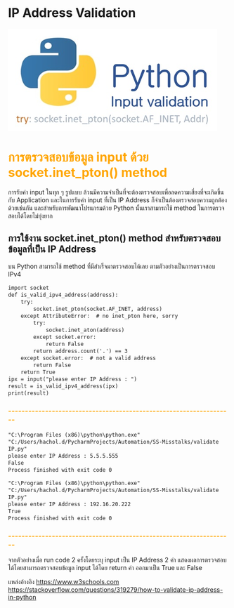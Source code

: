 # IP Address Validation 


![](img/ip0.jpg)

# <span style="color: orange"> การตรวจสอบข้อมูล input ด้วย socket.inet_pton() method   </span>


การรับค่า input ในทุก ๆ รูปแบบ ล้วนมีความจำเป็นที่จะต้องตรวจสอบเพื่อลดความเสี่ยงที่จะเกิดขึ้นกับ
Application และในการรับค่า input ที่เป็น IP Address ก็จำเป็นต้องตรวจสอบความถูกต้องด้วยเช่นกัน 
และสำหรับการพัฒนาโปรแกรมด้วย Python นั้นเราสามารถใช้ method ในการตรวจสอบได้โดยไม่ยุ่งยาก   

## การใช้งาน socket.inet_pton() method สำหรับตรวจสอบข้อมูลที่เป็น IP Address

บน Python สามารถใช้ method ที่มีสำเร็จมาตรวจสอบได้เลย
ตามตัวอย่างเป็นการตรวจสอบ IPv4 

```
import socket
def is_valid_ipv4_address(address):
    try:
        socket.inet_pton(socket.AF_INET, address)
    except AttributeError:  # no inet_pton here, sorry
        try:
            socket.inet_aton(address)
        except socket.error:
            return False
        return address.count('.') == 3
    except socket.error:  # not a valid address
        return False
    return True
ipx = input("please enter IP Address : ")
result = is_valid_ipv4_address(ipx)
print(result)
```
### <span style="color: orange">  -------------------------------------------------------------------   </span>

```
"C:\Program Files (x86)\python\python.exe" "C:/Users/hachol.d/PycharmProjects/Automation/SS-Misstalks/validate IP.py"
please enter IP Address : 5.5.5.555
False
Process finished with exit code 0

```

```
"C:\Program Files (x86)\python\python.exe" "C:/Users/hachol.d/PycharmProjects/Automation/SS-Misstalks/validate IP.py"
please enter IP Address : 192.16.20.222
True
Process finished with exit code 0

```
### <span style="color: orange">  -------------------------------------------------------------------   </span>

จากตัวอย่างเมื่อ run code 2 ครั้งโดยระบุ input เป็น IP Address 2 ค่า แสดงผลการตรวจสอบได้โดยสามารถตรวจสอบข้อมูล input ได้โดย return ค่า ออกมาเป็น True และ False


แหล่งอ้างอิง
https://www.w3schools.com
https://stackoverflow.com/questions/319279/how-to-validate-ip-address-in-python





                                                                     






